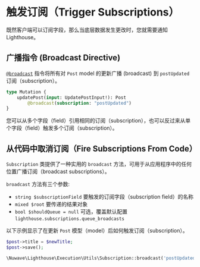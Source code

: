 # 触发订阅（Trigger Subscriptions）

既然客户端可以订阅字段，那么当底层数据发生更改时，您就需要通知 Lighthouse。

## 广播指令 (Broadcast Directive)

[`@broadcast`](../api-reference/directives.md#broadcast) 指令将所有对 `Post` model 的更新广播 (broadcast) 到 `postUpdated` 订阅（subscription）。
```graphql
type Mutation {
    updatePost(input: UpdatePostInput!): Post
        @broadcast(subscription: "postUpdated")
}
```

您可以从多个字段（field）引用相同的订阅（subscription），也可以反过来从单个字段（field）触发多个订阅（subscription）。

## 从代码中取消订阅（Fire Subscriptions From Code）

`Subscription` 类提供了一种实用的 `broadcast` 方法，可用于从应用程序中的任何位置广播订阅（broadcast subscriptions）。

`broadcast` 方法有三个参数:

- `string $subscriptionField` 要触发的订阅字段（subscription field）的名称
- `mixed $root` 要传递的结果对象
- `bool $shouldQueue = null` 可选，覆盖默认配置 `lighthouse.subscriptions.queue_broadcasts`

以下示例显示了在更新 `Post` 模型（model）后如何触发订阅（subscription）。

```php
$post->title = $newTitle;
$post->save();

\Nuwave\Lighthouse\Execution\Utils\Subscription::broadcast('postUpdated', $post);
```
